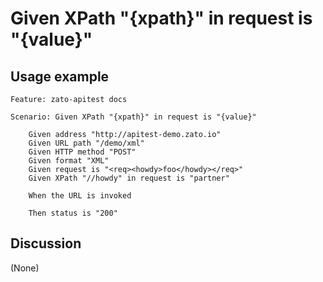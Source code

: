 
Given XPath "{xpath}" in request is "{value}"
=============================================================================================================

Usage example
-------------

```
Feature: zato-apitest docs

Scenario: Given XPath "{xpath}" in request is "{value}"

    Given address "http://apitest-demo.zato.io"
    Given URL path "/demo/xml"
    Given HTTP method "POST"
    Given format "XML"
    Given request is "<req><howdy>foo</howdy></req>"
    Given XPath "//howdy" in request is "partner"

    When the URL is invoked

    Then status is "200"
```

Discussion
----------

(None)